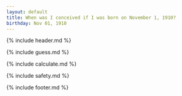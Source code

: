 ```yaml
---
layout: default
title: When was I conceived if I was born on November 1, 1910?
birthday: Nov 01, 1910
---
```


{% include header.md %}

{% include guess.md %}

{% include calculate.md %}

{% include safety.md %}

{% include footer.md %}



